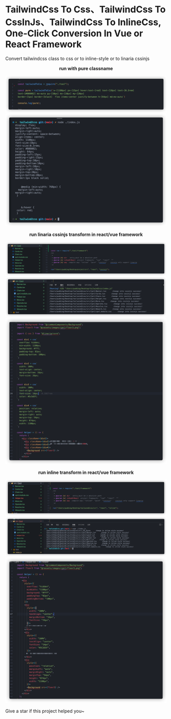 # TailwindCss To Css、TailwindCss To CssInJs、TailwindCss To InlineCss, One-Click Conversion In Vue or React Framework

Convert tailwindcss class to css or to inline-style or to linaria cssinjs

<p align="center">
 <b>  run with pure classname  </b>
</p>

[![TailwindTocss](./imgs/pure.png "TailwindTocss")]()
[![TailwindTocss](./imgs/pure2.png "TailwindTocss")]()


<p align="center">
 <b>  run linaria cssinjs transform in react/vue framework  </b>
</p>

[![TailwindTocss](./imgs/cssinjs.png "TailwindTocss")]()
[![TailwindTocss](./imgs/cssinjs2.png "TailwindTocss")]()
[![TailwindTocss](./imgs/cssinjs3.png "TailwindTocss")]()


<p align="center">
 <b>  run inline transform in react/vue framework  </b>
</p>

[![TailwindTocss](./imgs/inline1.png "TailwindTocss")]()
[![TailwindTocss](./imgs/inline2.png "TailwindTocss")]()
[![TailwindTocss](./imgs/inline3.png "TailwindTocss")]()



Give a star if this project helped you~

